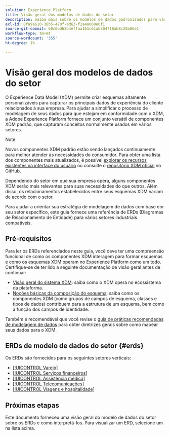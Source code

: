 ```yaml
---
solution: Experience Platform
title: Visão geral dos modelos de dados do setor
description: Saiba mais sobre os modelos de dados padronizados para vários setores verticais que podem ser construídos usando componentes padrão do Experience Data Model (XDM).
exl-id: 8fa9a610-36b5-470f-ad63-f2a4a060e0f1
source-git-commit: 60c0bd62b4effaa161c61ab304718ab8c20a06e1
workflow-type: tm+mt
source-wordcount: '355'
ht-degree: 1%

---
```


# Visão geral dos modelos de dados do setor

O Experience Data Model (XDM) permite criar esquemas altamente personalizáveis para capturar os principais dados de experiência do cliente relacionados à sua empresa. Para ajudar a simplificar o processo de modelagem de seus dados para que estejam em conformidade com o XDM, a Adobe Experience Platform fornece um conjunto versátil de componentes XDM padrão, que capturam conceitos normalmente usados em vários setores.

>[!NOTE]
>
>Novos componentes XDM padrão estão sendo lançados continuamente para melhor atender às necessidades do consumidor. Para obter uma lista dos componentes mais atualizados, é possível [explorar os recursos existentes na interface do usuário](../../ui/explore.md) ou consulte o [repositório XDM oficial](https://github.com/adobe/xdm/tree/master/components) no GitHub.

Dependendo do setor em que sua empresa opera, alguns componentes XDM serão mais relevantes para suas necessidades do que outros. Além disso, os relacionamentos estabelecidos entre seus esquemas XDM variam de acordo com o setor.

Para ajudar a orientar sua estratégia de modelagem de dados com base em seu setor específico, este guia fornece uma referência de ERDs (Diagramas de Relacionamento de Entidade) para vários setores industriais compatíveis.

## Pré-requisitos

Para ler os ERDs referenciados neste guia, você deve ter uma compreensão funcional de como os componentes XDM interagem para formar esquemas e como os esquemas XDM operam no Experience Platform como um todo. Certifique-se de ter lido a seguinte documentação de visão geral antes de continuar:

* [Visão geral do sistema XDM](../../home.md): saiba como o XDM opera no ecossistema da plataforma.
* [Noções básicas da composição do esquema](../../schema/composition.md): saiba como os componentes XDM (como grupos de campos de esquema, classes e tipos de dados) contribuem para a estrutura de um esquema, bem como a função dos campos de identidade.

Também é recomendável que você revise o [guia de práticas recomendadas de modelagem de dados](../../schema/best-practices.md) para obter diretrizes gerais sobre como mapear seus dados para o XDM.

## ERDs de modelo de dados do setor {#erds}

Os ERDs são fornecidos para os seguintes setores verticais:

* [[!UICONTROL Varejo]](./retail.md)
* [[!UICONTROL Serviços financeiros]](./financial.md)
* [[!UICONTROL Assistência médica]](./healthcare.md)
* [[!UICONTROL Telecomunicações]](./telecom.md)
* [[!UICONTROL Viagens e hospitalidade]](./travel-hospitality.md)

## Próximas etapas

Este documento forneceu uma visão geral do modelo de dados do setor sobre os ERDs e como interpretá-los. Para visualizar um ERD, selecione um na lista acima.
